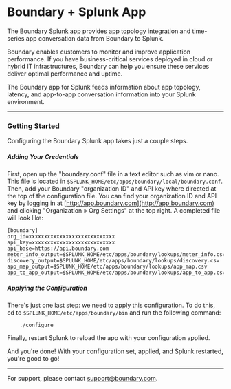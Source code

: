 Boundary + Splunk App
===================

The Boundary Splunk app provides app topology integration and time-series app conversation data from Boundary to Splunk.

Boundary enables customers to monitor and improve application performance. If you have business-critical services deployed in cloud or hybrid IT infrastructures, Boundary can help you ensure these services deliver optimal performance and uptime.

The Boundary app for Splunk feeds information about app topology, latency, and app-to-app conversation information into your Splunk environment.

---

### Getting Started

Configuring the Boundary Splunk app takes just a couple steps.

##### Adding Your Credentials

First, open up the "boundary.conf" file in a text editor such as vim or nano. This file is located in `$SPLUNK_HOME/etc/apps/boundary/local/boundary.conf`. Then, add your Boundary "organization ID" and API key where directed at the top of the configuration file. You can find your organization ID and API key by logging in at [http://app.boundary.com](http://app.boundary.com) and clicking "Organization » Org Settings" at the top right. A completed file will look like:

    [boundary]
    org_id=xxxxxxxxxxxxxxxxxxxxxxxxxxxx
    api_key=xxxxxxxxxxxxxxxxxxxxxxxxxxx
    api_base=https://api.boundary.com
    meter_info_output=$SPLUNK_HOME/etc/apps/boundary/lookups/meter_info.csv
    discovery_output=$SPLUNK_HOME/etc/apps/boundary/lookups/discovery.csv
    app_map_output=$SPLUNK_HOME/etc/apps/boundary/lookups/app_map.csv
    app_to_app_output=$SPLUNK_HOME/etc/apps/boundary/lookups/app_to_app.csv
 
##### Applying the Configuration

There's just one last step: we need to apply this configuration. To do this, cd to `$SPLUNK_HOME/etc/apps/boundary/bin` and run the following command:

        ./configure

Finally, restart Splunk to reload the app with your configuration applied.

And you're done! With your configuration set, applied, and Splunk restarted, you're good to go!

---

For support, please contact support@boundary.com.